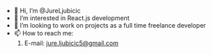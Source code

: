 - 👋 Hi, I’m @JureLjubicic
- 👀 I’m interested in React.js development
- 💞️ I’m looking to work on projects as a full time freelance developer
- 📫 How to reach me:
    1. E-mail: jure.ljubicic5@gmail.com 


